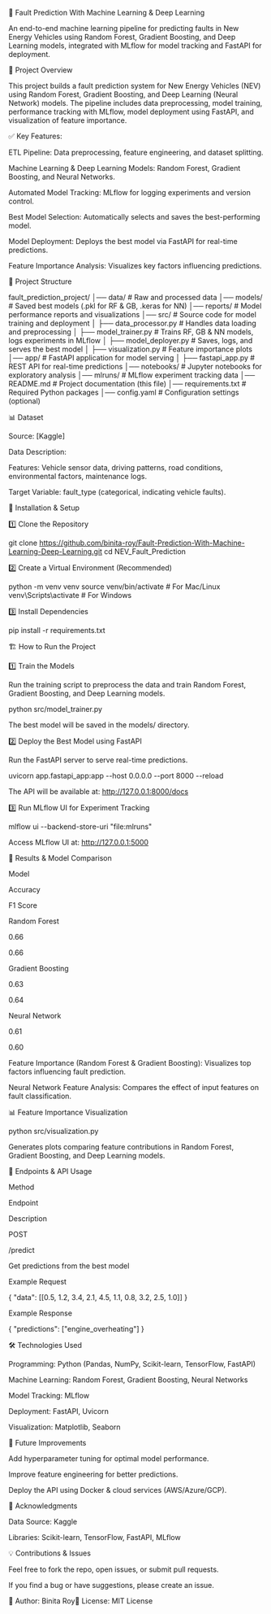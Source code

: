 🚗 Fault Prediction With Machine Learning & Deep Learning

An end-to-end machine learning pipeline for predicting faults in New Energy Vehicles using Random Forest, Gradient Boosting, and Deep Learning models, integrated with MLflow for model tracking and FastAPI for deployment.

📌 Project Overview

This project builds a fault prediction system for New Energy Vehicles (NEV) using Random Forest, Gradient Boosting, and Deep Learning (Neural Network) models. The pipeline includes data preprocessing, model training, performance tracking with MLflow, model deployment using FastAPI, and visualization of feature importance.

✅ Key Features:

ETL Pipeline: Data preprocessing, feature engineering, and dataset splitting.

Machine Learning & Deep Learning Models: Random Forest, Gradient Boosting, and Neural Networks.

Automated Model Tracking: MLflow for logging experiments and version control.

Best Model Selection: Automatically selects and saves the best-performing model.

Model Deployment: Deploys the best model via FastAPI for real-time predictions.

Feature Importance Analysis: Visualizes key factors influencing predictions.

📂 Project Structure

fault_prediction_project/
│── data/                   # Raw and processed data
│── models/                 # Saved best models (.pkl for RF & GB, .keras for NN)
│── reports/                # Model performance reports and visualizations
│── src/                    # Source code for model training and deployment
│   ├── data_processor.py   # Handles data loading and preprocessing
│   ├── model_trainer.py    # Trains RF, GB & NN models, logs experiments in MLflow
│   ├── model_deployer.py   # Saves, logs, and serves the best model
│   ├── visualization.py    # Feature importance plots
│── app/                    # FastAPI application for model serving
│   ├── fastapi_app.py      # REST API for real-time predictions
│── notebooks/              # Jupyter notebooks for exploratory analysis
│── mlruns/                 # MLflow experiment tracking data
│── README.md               # Project documentation (this file)
│── requirements.txt        # Required Python packages
│── config.yaml             # Configuration settings (optional)

📊 Dataset

Source: [Kaggle]

Data Description:

Features: Vehicle sensor data, driving patterns, road conditions, environmental factors, maintenance logs.

Target Variable: fault_type (categorical, indicating vehicle faults).

🚀 Installation & Setup

1️⃣ Clone the Repository

git clone https://github.com/binita-roy/Fault-Prediction-With-Machine-Learning-Deep-Learning.git
cd NEV_Fault_Prediction

2️⃣ Create a Virtual Environment (Recommended)
 
python -m venv venv
source venv/bin/activate   # For Mac/Linux
venv\Scripts\activate      # For Windows

3️⃣ Install Dependencies

pip install -r requirements.txt

🏗️ How to Run the Project

1️⃣ Train the Models

Run the training script to preprocess the data and train Random Forest, Gradient Boosting, and Deep Learning models.

python src/model_trainer.py

The best model will be saved in the models/ directory.

2️⃣ Deploy the Best Model using FastAPI

Run the FastAPI server to serve real-time predictions.

uvicorn app.fastapi_app:app --host 0.0.0.0 --port 8000 --reload

The API will be available at: http://127.0.0.1:8000/docs

3️⃣ Run MLflow UI for Experiment Tracking

mlflow ui --backend-store-uri "file:mlruns"

Access MLflow UI at: http://127.0.0.1:5000

🔬 Results & Model Comparison

Model

Accuracy

F1 Score

Random Forest

0.66

0.66

Gradient Boosting

0.63

0.64

Neural Network

0.61

0.60

Feature Importance (Random Forest & Gradient Boosting): Visualizes top factors influencing fault prediction.

Neural Network Feature Analysis: Compares the effect of input features on fault classification.

📊 Feature Importance Visualization

python src/visualization.py

Generates plots comparing feature contributions in Random Forest, Gradient Boosting, and Deep Learning models.

🚀 Endpoints & API Usage

Method

Endpoint

Description

POST

/predict

Get predictions from the best model

Example Request

{
  "data": [[0.5, 1.2, 3.4, 2.1, 4.5, 1.1, 0.8, 3.2, 2.5, 1.0]]
}

Example Response

{
  "predictions": ["engine_overheating"]
}

🛠️ Technologies Used

Programming: Python (Pandas, NumPy, Scikit-learn, TensorFlow, FastAPI)

Machine Learning: Random Forest, Gradient Boosting, Neural Networks

Model Tracking: MLflow

Deployment: FastAPI, Uvicorn

Visualization: Matplotlib, Seaborn

📌 Future Improvements

Add hyperparameter tuning for optimal model performance.

Improve feature engineering for better predictions.

Deploy the API using Docker & cloud services (AWS/Azure/GCP).

📝 Acknowledgments

Data Source: Kaggle

Libraries: Scikit-learn, TensorFlow, FastAPI, MLflow

💡 Contributions & Issues

Feel free to fork the repo, open issues, or submit pull requests.

If you find a bug or have suggestions, please create an issue.

📌 Author: Binita Roy📌 License: MIT License

